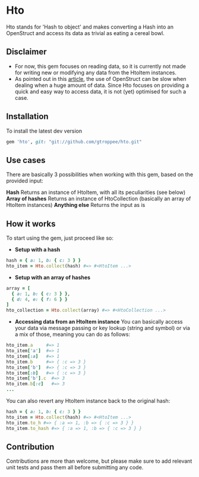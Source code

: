 # Hto

Hto stands for 'Hash to object' and makes converting a Hash into an OpenStruct and access its data as trivial as eating a cereal bowl. 

## Disclaimer
- For now, this gem focuses on reading data, so it is currently not made for writing new or modifying any data from the HtoItem instances.
- As pointed out in this [article](http://blog.honeybadger.io/how-openstruct-and-hashes-can-kill-performance/), the use of OpenStruct can be slow when dealing when a huge amount of data. Since Hto focuses on providing a quick and easy way to access data, it is not (yet) optimised for such a case.

## Installation

To install the latest dev version

```ruby
gem 'hto', git: "git://github.com/gtroppee/hto.git"
```

## Use cases
There are basically 3 possibilities when working with this gem, based on the provided input:

**Hash**
Returns an instance of HtoItem, with all its peculiarities (see below)
**Array of hashes**
Returns an instance of HtoCollection (basically an array of HtoItem instances)
**Anything else**
Returns the input as is

## How it works
To start using the gem, just proceed like so:

* **Setup with a hash** 
```ruby
hash = { a: 1, b: { c: 3 } }
hto_item = Hto.collect(hash) #=> #<HtoItem ...>
```

* **Setup with an array of hashes**
```ruby
array = [
  { a: 1, b: { c: 3 } },
  { d: 4, e: { f: 6 } }
]
hto_collection = Hto.collect(array) #=> #<HtoCollection ...>
```

* **Accessing data from an HtoItem instance**
You can basically access your data via message passing or key lookup (string and symbol) or via a mix of those, meaning you can do as follows:
```ruby
hto_item.a     #=> 1
hto_item['a']  #=> 1
hto_item[:a]   #=> 1
hto_item.b     #=> { :c => 3 }
hto_item['b']  #=> { :c => 3 }
hto_item[:b]   #=> { :c => 3 }
hto_item['b'].c  #=> 3
hto_item.b[:c]   #=> 3
...
```
You can also revert any HtoItem instance back to the original hash:
```ruby
hash = { a: 1, b: { c: 3 } }
hto_item = Hto.collect(hash) #=> #<HtoItem ...>
hto_item.to_h #=> { :a => 1, :b => { :c => 3 } }
hto_item.to_hash #=> { :a => 1, :b => { :c => 3 } }
```

## Contribution
Contributions are more than welcome, but please make sure to add relevant unit tests and pass them all before submitting any code.

